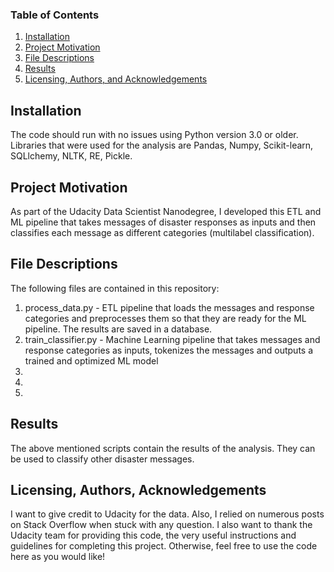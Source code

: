 ### Table of Contents

1. [Installation](#installation)
2. [Project Motivation](#motivation)
3. [File Descriptions](#files)
4. [Results](#results)
5. [Licensing, Authors, and Acknowledgements](#licensing)

## Installation <a name="installation"></a>

The code should run with no issues using Python version 3.0 or older.
Libraries that were used for the analysis are Pandas, Numpy, Scikit-learn, SQLlchemy, NLTK, RE, Pickle.


## Project Motivation<a name="motivation"></a>

As part of the Udacity Data Scientist Nanodegree, I developed this ETL and ML pipeline that takes messages of disaster responses as inputs and then classifies each message as different categories (multilabel classification).


## File Descriptions <a name="files"></a>

The following files are contained in this repository:
1. process_data.py - ETL pipeline that loads the messages and response categories and preprocesses them so that they are ready for the ML pipeline. The results are saved in a database. 
2. train_classifier.py - Machine Learning pipeline that takes messages and response categories as inputs, tokenizes the messages and outputs a trained and optimized ML model
3. 
4. 
5. 

## Results<a name="results"></a>

The above mentioned scripts contain the results of the analysis. They can be used to classify other disaster messages.

## Licensing, Authors, Acknowledgements<a name="licensing"></a>

I want to give credit to Udacity for the data. Also, I relied on numerous posts on Stack Overflow when stuck with any question. 
I also want to thank the Udacity team for providing this code, the very useful instructions and guidelines for completing this project. 
Otherwise, feel free to use the code here as you would like!
